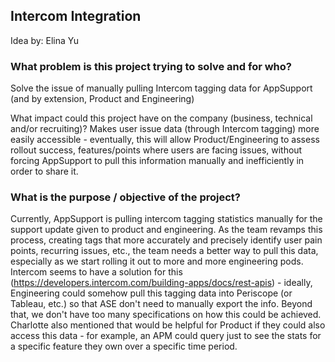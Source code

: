 ## Intercom Integration

Idea by: Elina Yu

### What problem is this project trying to solve and for who?

Solve the issue of manually pulling Intercom tagging data for AppSupport (and by extension, Product and Engineering)

What impact could this project have on the company (business, technical and/or recruiting)?
Makes user issue data (through Intercom tagging) more easily accessible - eventually, this will allow Product/Engineering to assess rollout success, features/points where users are facing issues, without forcing AppSupport to pull this information manually and inefficiently in order to share it.

### What is the purpose / objective of the project?

Currently, AppSupport is pulling intercom tagging statistics manually for the support update given to product and engineering. As the team revamps this process, creating tags that more accurately and precisely identify user pain points, recurring issues, etc., the team needs a better way to pull this data, especially as we start rolling it out to more and more engineering pods. Intercom seems to have a solution for this (https://developers.intercom.com/building-apps/docs/rest-apis) - ideally, Engineering could somehow pull this tagging data into Periscope (or Tableau, etc.) so that ASE don't need to manually export the info. Beyond that, we don't have too many specifications on how this could be achieved. Charlotte also mentioned that would be helpful for Product if they could also access this data - for example, an APM could query just to see the stats for a specific feature they own over a specific time period.
